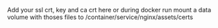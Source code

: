 Add your ssl crt, key and ca crt here
or during docker run mount a data volume with thoses files to /container/service/nginx/assets/certs
